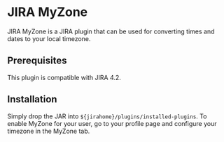 JIRA MyZone
============
JIRA MyZone is a JIRA plugin that can be used for converting times and dates to
your local timezone.

Prerequisites
-------------
This plugin is compatible with JIRA 4.2.

Installation
------------
Simply drop the JAR into `${jirahome}/plugins/installed-plugins`. To enable
MyZone for your user, go to your profile page and configure your timezone in
the MyZone tab.

